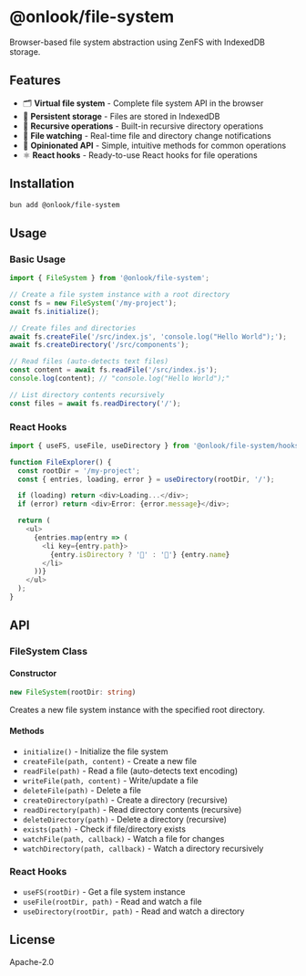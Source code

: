# @onlook/file-system

Browser-based file system abstraction using ZenFS with IndexedDB storage.

## Features

- 🗂️ **Virtual file system** - Complete file system API in the browser
- 💾 **Persistent storage** - Files are stored in IndexedDB
- 📁 **Recursive operations** - Built-in recursive directory operations
- 👀 **File watching** - Real-time file and directory change notifications
- 🔧 **Opinionated API** - Simple, intuitive methods for common operations
- ⚛️ **React hooks** - Ready-to-use React hooks for file operations

## Installation

```bash
bun add @onlook/file-system
```

## Usage

### Basic Usage

```typescript
import { FileSystem } from '@onlook/file-system';

// Create a file system instance with a root directory
const fs = new FileSystem('/my-project');
await fs.initialize();

// Create files and directories
await fs.createFile('/src/index.js', 'console.log("Hello World");');
await fs.createDirectory('/src/components');

// Read files (auto-detects text files)
const content = await fs.readFile('/src/index.js');
console.log(content); // "console.log("Hello World");"

// List directory contents recursively
const files = await fs.readDirectory('/');
```

### React Hooks

```typescript
import { useFS, useFile, useDirectory } from '@onlook/file-system/hooks';

function FileExplorer() {
  const rootDir = '/my-project';
  const { entries, loading, error } = useDirectory(rootDir, '/');

  if (loading) return <div>Loading...</div>;
  if (error) return <div>Error: {error.message}</div>;

  return (
    <ul>
      {entries.map(entry => (
        <li key={entry.path}>
          {entry.isDirectory ? '📁' : '📄'} {entry.name}
        </li>
      ))}
    </ul>
  );
}
```

## API

### FileSystem Class

#### Constructor

```typescript
new FileSystem(rootDir: string)
```

Creates a new file system instance with the specified root directory.

#### Methods

- `initialize()` - Initialize the file system
- `createFile(path, content)` - Create a new file
- `readFile(path)` - Read a file (auto-detects text encoding)
- `writeFile(path, content)` - Write/update a file
- `deleteFile(path)` - Delete a file
- `createDirectory(path)` - Create a directory (recursive)
- `readDirectory(path)` - Read directory contents (recursive)
- `deleteDirectory(path)` - Delete a directory (recursive)
- `exists(path)` - Check if file/directory exists
- `watchFile(path, callback)` - Watch a file for changes
- `watchDirectory(path, callback)` - Watch a directory recursively

### React Hooks

- `useFS(rootDir)` - Get a file system instance
- `useFile(rootDir, path)` - Read and watch a file
- `useDirectory(rootDir, path)` - Read and watch a directory

## License

Apache-2.0
